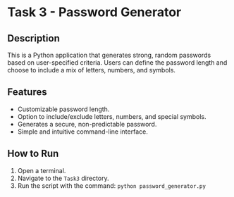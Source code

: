 # Task 3 - Password Generator

## Description
This is a Python application that generates strong, random passwords based on user-specified criteria. Users can define the password length and choose to include a mix of letters, numbers, and symbols.

## Features
- Customizable password length.
- Option to include/exclude letters, numbers, and special symbols.
- Generates a secure, non-predictable password.
- Simple and intuitive command-line interface.

## How to Run
1. Open a terminal.
2. Navigate to the `Task3` directory.
3. Run the script with the command: `python password_generator.py`